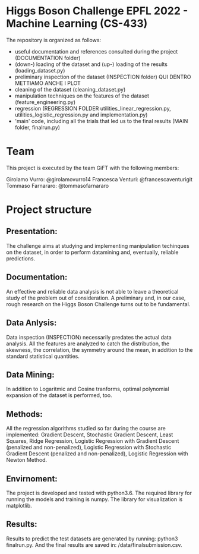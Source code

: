# Higgs Boson Challenge EPFL 2022 - Machine Learning (CS-433)
The repository is organized as follows:
 - useful documentation and references consulted during the project (DOCUMENTATION folder)
 - (down-) loading of the dataset and (up-) loading of the results (loading_dataset.py)
 - preliminary inspection of the dataset (INSPECTION folder) QUI DENTRO METTIAMO ANCHE I PLOT
 - cleaning of the dataset (cleaning_dataset.py)
 - manipulation techniques on the features of the dataset (feature_engineering.py)
 - regression (REGRESSION FOLDER utilities_linear_regression.py, utilities_logistic_regression.py and implementation.py)
 - 'main' code, including all the trials that led us to the final results (MAIN folder, finalrun.py)

# Team
This project is executed by the team GiFT with the following members:

Girolamo Vurro: @girolamovurro14
Francesca Venturi: @francescaventurigit
Tommaso Farnararo: @tommasofarnararo


# Project structure

## Presentation:
The challenge aims at studying and  implementing manipulation techinques on the dataset, in order to perform datamining and, eventually, reliable predictions.

## Documentation:
An effective and reliable data analysis is not able to leave a theoretical study of the problem out of consideration. A preliminary and, in our case, rough research on the Higgs Boson Challenge turns out to be fundamental. 

## Data Anlysis:
Data inspection (INSPECTION) necessarily predates the actual data analysis. All the features are analyzed to catch the distribution, the skewness, the correlation, the symmetry around the mean, in addition to the standard statistical quantities.

## Data Mining:
In addition to Logaritmic and Cosine tranforms, optimal polynomial expansion of the dataset is performed, too.

## Methods:
All the regression algorithms studied so far during the course are implemented: Gradient Descent, Stochastic Gradient Descent, Least Squares, Ridge Regression, Logistic Regression with Gradient Descent (penalized and non-penalized), Logistic Regression with Stochastic Gradient Descent (penalized and non-penalized), Logistic Regression with Newton Method.

## Envirnoment:
The project is developed and tested with python3.6. The required library for running the models and training is numpy. The library for visualization is matplotlib.

## Results:
Results to predict the test datasets are generated by running: python3 finalrun.py. And the final results are saved in: /data/finalsubmission.csv.
